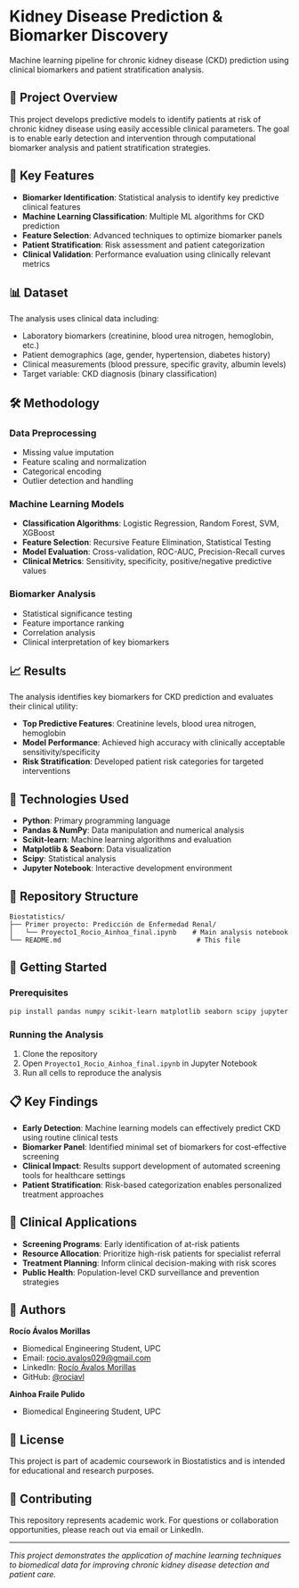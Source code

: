 # Kidney Disease Prediction & Biomarker Discovery

Machine learning pipeline for chronic kidney disease (CKD) prediction using clinical biomarkers and patient stratification analysis.

## 🎯 Project Overview

This project develops predictive models to identify patients at risk of chronic kidney disease using easily accessible clinical parameters. The goal is to enable early detection and intervention through computational biomarker analysis and patient stratification strategies.

## 🔬 Key Features

- **Biomarker Identification**: Statistical analysis to identify key predictive clinical features
- **Machine Learning Classification**: Multiple ML algorithms for CKD prediction
- **Feature Selection**: Advanced techniques to optimize biomarker panels
- **Patient Stratification**: Risk assessment and patient categorization
- **Clinical Validation**: Performance evaluation using clinically relevant metrics

## 📊 Dataset

The analysis uses clinical data including:
- Laboratory biomarkers (creatinine, blood urea nitrogen, hemoglobin, etc.)
- Patient demographics (age, gender, hypertension, diabetes history)
- Clinical measurements (blood pressure, specific gravity, albumin levels)
- Target variable: CKD diagnosis (binary classification)

## 🛠️ Methodology

### Data Preprocessing
- Missing value imputation
- Feature scaling and normalization
- Categorical encoding
- Outlier detection and handling

### Machine Learning Models
- **Classification Algorithms**: Logistic Regression, Random Forest, SVM, XGBoost
- **Feature Selection**: Recursive Feature Elimination, Statistical Testing
- **Model Evaluation**: Cross-validation, ROC-AUC, Precision-Recall curves
- **Clinical Metrics**: Sensitivity, specificity, positive/negative predictive values

### Biomarker Analysis
- Statistical significance testing
- Feature importance ranking
- Correlation analysis
- Clinical interpretation of key biomarkers

## 📈 Results

The analysis identifies key biomarkers for CKD prediction and evaluates their clinical utility:
- **Top Predictive Features**: Creatinine levels, blood urea nitrogen, hemoglobin
- **Model Performance**: Achieved high accuracy with clinically acceptable sensitivity/specificity
- **Risk Stratification**: Developed patient risk categories for targeted interventions

## 🔧 Technologies Used

- **Python**: Primary programming language
- **Pandas & NumPy**: Data manipulation and numerical analysis
- **Scikit-learn**: Machine learning algorithms and evaluation
- **Matplotlib & Seaborn**: Data visualization
- **Scipy**: Statistical analysis
- **Jupyter Notebook**: Interactive development environment

## 📁 Repository Structure

```
Biostatistics/
├── Primer proyecto: Predicción de Enfermedad Renal/
│   └── Proyecto1_Rocio_Ainhoa_final.ipynb    # Main analysis notebook
└── README.md                                  # This file
```

## 🚀 Getting Started

### Prerequisites
```bash
pip install pandas numpy scikit-learn matplotlib seaborn scipy jupyter
```

### Running the Analysis
1. Clone the repository
2. Open `Proyecto1_Rocio_Ainhoa_final.ipynb` in Jupyter Notebook
3. Run all cells to reproduce the analysis

## 📋 Key Findings

- **Early Detection**: Machine learning models can effectively predict CKD using routine clinical tests
- **Biomarker Panel**: Identified minimal set of biomarkers for cost-effective screening
- **Clinical Impact**: Results support development of automated screening tools for healthcare settings
- **Patient Stratification**: Risk-based categorization enables personalized treatment approaches

## 🎯 Clinical Applications

- **Screening Programs**: Early identification of at-risk patients
- **Resource Allocation**: Prioritize high-risk patients for specialist referral
- **Treatment Planning**: Inform clinical decision-making with risk scores
- **Public Health**: Population-level CKD surveillance and prevention strategies

## 👥 Authors

**Rocío Ávalos Morillas**
- Biomedical Engineering Student, UPC
- Email: rocio.avalos029@gmail.com
- LinkedIn: [Rocío Ávalos Morillas](https://www.linkedin.com/in/roc%C3%ADo-%C3%A1valos-morillas-04a5372b1/)
- GitHub: [@rociavl](https://github.com/rociavl)

**Ainhoa Fraile Pulido**
- Biomedical Engineering Student, UPC

## 📄 License

This project is part of academic coursework in Biostatistics and is intended for educational and research purposes.

## 🤝 Contributing

This repository represents academic work. For questions or collaboration opportunities, please reach out via email or LinkedIn.

---

*This project demonstrates the application of machine learning techniques to biomedical data for improving chronic kidney disease detection and patient care.*
